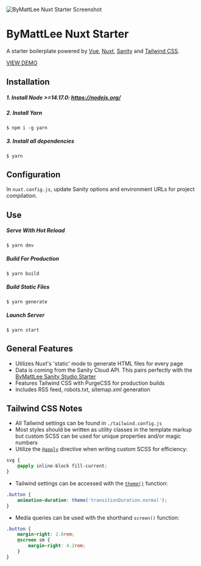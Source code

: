 ![ByMattLee Nuxt Starter Screenshot](http://hosted.bymattlee.com/github/bymattlee-nuxt-starter-screenshot.png)

# ByMattLee Nuxt Starter
A starter boilerplate powered by [Vue](https://vuejs.org/), [Nuxt](https://nuxtjs.org/), [Sanity](https://www.sanity.io/) and [Tailwind CSS](https://tailwindcss.com/).

[VIEW DEMO](https://bymattlee-nuxt-starter.netlify.app/)

## Installation
##### 1. Install Node >=14.17.0: <https://nodejs.org/>
##### 2. Install Yarn
```
$ npm i -g yarn
```
##### 3. Install all dependencies
```
$ yarn
```

## Configuration
In `nuxt.config.js`, update Sanity options and environment URLs for project compilation.

## Use
##### Serve With Hot Reload
```
$ yarn dev
```
##### Build For Production
```
$ yarn build
```
##### Build Static Files
```
$ yarn generate
```
##### Launch Server
```
$ yarn start
```

## General Features
* Utilizes Nuxt's 'static' mode to generate HTML files for every page
* Data is coming from the Sanity Cloud API. This pairs perfectly with the [ByMattLee Sanity Studio Starter](https://github.com/bymattlee/bymattlee-sanity-studio-starter)
* Features Tailwind CSS with PurgeCSS for production builds
* Includes RSS feed, robots.txt, sitemap.xml generation

## Tailwind CSS Notes
* All Tailwind settings can be found in `./tailwind.config.js`
* Most styles should be written as utility classes in the template markup but custom SCSS can be used for unique properties and/or magic numbers
* Utilize the [`@apply`](https://tailwindcss.com/docs/functions-and-directives#apply) directive when writing custom SCSS for efficiency:
```scss
svg {
    @apply inline-block fill-current;
}
```
* Tailwind settings can be accessed with the [`theme()`](https://tailwindcss.com/docs/functions-and-directives#theme) function:
```scss
.button {
    animation-duration: theme('transitionDuration.normal');
}
```
* Media queries can be used with the shorthand `screen()` function:
```scss
.button {
    margin-right: 2.8rem;
    @screen sm {
        margin-right: 4.2rem;
    }
}
```
